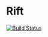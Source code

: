 # Rift

[![Build Status](https://travis-ci.org/Yayg/rift.svg?branch=master)](https://travis-ci.org/Yayg/rift)
